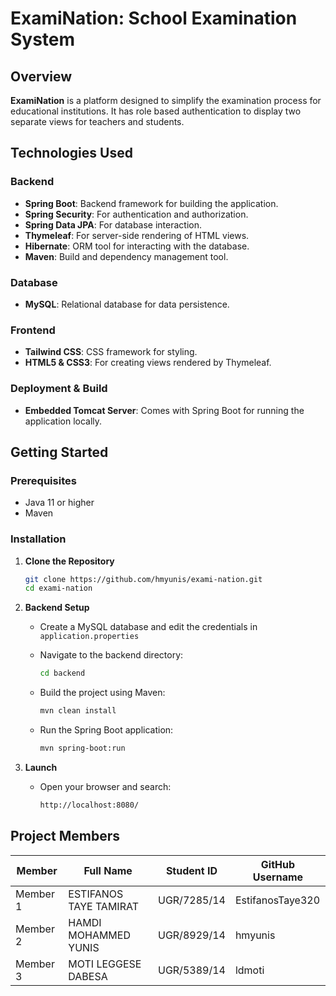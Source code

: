 # ExamiNation: School Examination System

## Overview
**ExamiNation** is a platform designed to simplify the examination process for educational institutions. It has role based authentication to display two separate views for teachers and students.

## Technologies Used

### Backend
- **Spring Boot**: Backend framework for building the application.
- **Spring Security**: For authentication and authorization.
- **Spring Data JPA**: For database interaction.
- **Thymeleaf**: For server-side rendering of HTML views.
- **Hibernate**: ORM tool for interacting with the database.
- **Maven**: Build and dependency management tool.

### Database
- **MySQL**: Relational database for data persistence.

### Frontend
- **Tailwind CSS**: CSS framework for styling.
- **HTML5 & CSS3**: For creating views rendered by Thymeleaf.

### Deployment & Build
- **Embedded Tomcat Server**: Comes with Spring Boot for running the application locally.

## Getting Started

### Prerequisites
- Java 11 or higher
- Maven

### Installation

1. **Clone the Repository**
   ```bash
   git clone https://github.com/hmyunis/exami-nation.git
   cd exami-nation
   ```

2. **Backend Setup**
   - Create a MySQL database and edit the credentials in `application.properties`

   - Navigate to the backend directory:
     ```bash
     cd backend
     ```
   - Build the project using Maven:
     ```bash
     mvn clean install
     ```
   - Run the Spring Boot application:
     ```bash
     mvn spring-boot:run
     ```

3. **Launch**
   - Open your browser and search:
     ```bash
     http://localhost:8080/
     ```

## Project Members

| **Member** | **Full Name**          | **Student ID** | **GitHub Username** |
| ---------- | ---------------------- | -------------- | ------------------- |
| Member 1   | ESTIFANOS TAYE TAMIRAT | UGR/7285/14    | EstifanosTaye320    |
| Member 2   | HAMDI MOHAMMED YUNIS   | UGR/8929/14    | hmyunis             |
| Member 3   | MOTI LEGGESE DABESA    | UGR/5389/14    | ldmoti              |